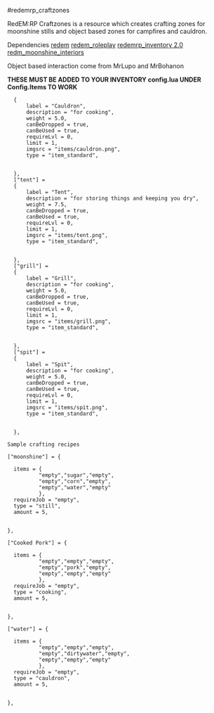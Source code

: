 #redemrp_craftzones

RedEM:RP Craftzones is a resource which creates crafting zones for moonshine stills and object based zones for campfires and cauldron.

 
Dependencies
    [redem](https://github.com/kanersps/redem)
    [redem_roleplay](https://github.com/RedEM-RP/redem_roleplay)
    [redemrp_inventory 2.0](https://github.com/RedEM-RP/redemrp_inventory)
    [redm_moonshine_interiors](https://github.com/CryptoGenics/redm_moonshine_interiors)

Object based interaction come from MrLupo and MrBohanon

****THESE MUST BE ADDED TO YOUR INVENTORY config.lua UNDER Config.Items TO WORK****
```  ["cauldron"] =
  {
      label = "Cauldron",
      description = "for cooking",
      weight = 5.0,
      canBeDropped = true,
      canBeUsed = true,
      requireLvl = 0,
      limit = 1,
      imgsrc = "items/cauldron.png",
      type = "item_standard",


  },
  ["tent"] =
  {
      label = "Tent",
      description = "for storing things and keeping you dry",
      weight = 7.5,
      canBeDropped = true,
      canBeUsed = true,
      requireLvl = 0,
      limit = 1,
      imgsrc = "items/tent.png",
      type = "item_standard",


  },
  ["grill"] =
  {
      label = "Grill",
      description = "for cooking",
      weight = 5.0,
      canBeDropped = true,
      canBeUsed = true,
      requireLvl = 0,
      limit = 1,
      imgsrc = "items/grill.png",
      type = "item_standard",


  },
  ["spit"] =
  {
      label = "Spit",
      description = "for cooking",
      weight = 5.0,
      canBeDropped = true,
      canBeUsed = true,
      requireLvl = 0,
      limit = 1,
      imgsrc = "items/spit.png",
      type = "item_standard",


  },

Sample crafting recipes

["moonshine"] = {

  items = {
          "empty","sugar","empty",
          "empty","corn","empty",
          "empty","water","empty"
          },
  requireJob = "empty",
  type = "still",
  amount = 5,
              
          
},

["Cooked Pork"] = {

  items = {
          "empty","empty","empty",
          "empty","pork","empty",
          "empty","empty","empty"
          },
  requireJob = "empty",
  type = "cooking",
  amount = 5,
              
          
},

["water"] = {

  items = {
          "empty","empty","empty",
          "empty","dirtywater","empty",
          "empty","empty","empty"
          },
  requireJob = "empty",
  type = "cauldron",
  amount = 5,
              
          
},
```
